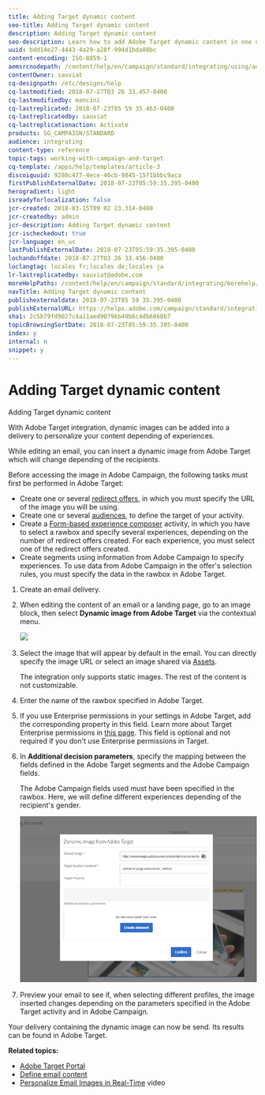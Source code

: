 ```yaml
---
title: Adding Target dynamic content
seo-title: Adding Target dynamic content
description: Adding Target dynamic content
seo-description: Learn how to add Adobe Target dynamic content in one of your Adobe Campaign delivery.
uuid: bdd14e27-4443-4a29-a28f-994d1bda08bc
content-encoding: ISO-8859-1
aemsrcnodepath: /content/help/en/campaign/standard/integrating/using/adding-target-dynamic-content
contentOwner: sauviat
cq-designpath: /etc/designs/help
cq-lastmodified: 2018-07-27T03 26 33.457-0400
cq-lastmodifiedby: mancini
cq-lastreplicated: 2018-07-23T05 59 35.463-0400
cq-lastreplicatedby: sauviat
cq-lastreplicationaction: Activate
products: SG_CAMPAIGN/STANDARD
audience: integrating
content-type: reference
topic-tags: working-with-campaign-and-target
cq-template: /apps/help/templates/article-3
discoiquuid: 9280c477-4ece-46cb-9845-15f1bbbc9aca
firstPublishExternalDate: 2018-07-23T05:59:35.395-0400
herogradient: light
isreadyforlocalization: false
jcr-created: 2018-03-15T09 02 23.314-0400
jcr-createdby: admin
jcr-description: Adding Target dynamic content
jcr-ischeckedout: true
jcr-language: en_us
lastPublishExternalDate: 2018-07-23T05:59:35.395-0400
lochandoffdate: 2018-07-27T03 26 33.456-0400
loclangtag: locales fr;locales de;locales ja
lr-lastreplicatedby: sauviat@adobe.com
moreHelpPaths: /content/help/en/campaign/standard/integrating/morehelp/working-with-campaign-and-target;/content/help/en/campaign/standard/integrating/morehelp/working-with-campaign-and-target
navTitle: Adding Target dynamic content
publishexternaldate: 2018-07-23T05 59 35.395-0400
publishExternalURL: https://helpx.adobe.com/campaign/standard/integrating/using/adding-target-dynamic-content.html
sha1: 2c5b79fd9027c4a11aed90796b49b6c4db6068b7
topicBrowsingSortDate: 2018-07-23T05:59:35.395-0400
index: y
internal: n
snippet: y
---
```


# Adding Target dynamic content

Adding Target dynamic content

With Adobe Target integration, dynamic images can be added into a delivery to personalize your content depending of experiences.

While editing an email, you can insert a dynamic image from Adobe Target which will change depending of the recipients.

Before accessing the image in Adobe Campaign, the following tasks must first be performed in Adobe Target:

* Create one or several [redirect offers](https://marketing.adobe.com/resources/help/en_US/tnt/help/t_Creating_a_Redirect_Offer.html), in which you must specify the URL of the image you will be using.
* Create one or several [audiences](https://marketing.adobe.com/resources/help/en_US/target/ov/c_about_segments.html), to define the target of your activity.
* Create a [Form-based experience composer](https://marketing.adobe.com/resources/help/en_US/target/target/t_form_experience_composer.html) activity, in which you have to select a rawbox and specify several experiences, depending on the number of redirect offers created. For each experience, you must select one of the redirect offers created.
* Create segments using information from Adobe Campaign to specify experiences. To use data from Adobe Campaign in the offer's selection rules, you must specify the data in the rawbox in Adobe Target.

1. Create an email delivery.
1. When editing the content of an email or a landing page, go to an image block, then select **Dynamic image from Adobe Target** via the contextual menu.

   ![](assets/tar_insert_dynamic_image.png)

1. Select the image that will appear by default in the email. You can directly specify the image URL or select an image shared via [Assets](../../integrating/using/working-with-campaign-and-assets-core-service.md).

   The integration only supports static images. The rest of the content is not customizable.

1. Enter the name of the rawbox specified in Adobe Target.
1. If you use Enterprise permissions in your settings in Adobe Target, add the corresponding property in this field. Learn more about Target Enterprise permissions in [this page](https://marketing.adobe.com/resources/help/en_US/target/target/properties-overview.html). This field is optional and not required if you don't use Enterprise permissions in Target.
1. In **Additional decision parameters**, specify the mapping between the fields defined in the Adobe Target segments and the Adobe Campaign fields.

   The Adobe Campaign fields used must have been specified in the rawbox. Here, we will define different experiences depending of the recipient's gender.

   ![](assets/tar_additional_decisionning_parameters.png)

1. Preview your email to see if, when selecting different profiles, the image inserted changes depending on the parameters specified in the Adobe Target activity and in Adobe Campaign.

Your delivery containing the dynamic image can now be send. Its results can be found in Adobe Target.

**Related topics:**

* [Adobe Target Portal](https://marketing.adobe.com/resources/help/en_US/target/a4t/c_campaign_and_target.html)
* [Define email content](../../designing/using/example--email-personalization.md)
* [Personalize Email Images in Real-Time](https://helpx.adobe.com/marketing-cloud/how-to/email-marketing.html) video

